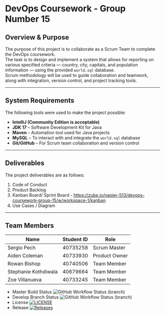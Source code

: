 # DevOps Coursework - Group Number 15

## Overview & Purpose
The purpose of this project is to collaborate as a Scrum Team to complete the DevOps coursework.  
The task is to design and implement a system that allows for reporting on various specified criteria — country, city, capitals, and population information — using the provided `world.sql` database.  
Scrum methodology will be used to guide collaboration and teamwork, along with integration, version control, and project tracking tools.

---

## System Requirements
The following tools were used to make the project possible:

- **IntelliJ (Community Edition is acceptable)**  
- **JDK 17** – Software Development Kit for Java  
- **Maven** – Automation tool used for Java projects  
- **MySQL** – To interact with and integrate the `world.sql` database  
- **Git/GitHub** – For Scrum team collaboration and version control  

---

## Deliverables
The project deliverables are as follows:

1. Code of Conduct  
2. Product Backlog  
3. Kanban Board/ Sprint Board  - https://zube.io/napier-513/devops-coursework-group-15/w/workspace-1/kanban
4. Use Cases / Diagram  
---

## Team Members
| Name | Student ID | Role |
|------|-------------|------|
| Sergio Pech | 40735258 | Scrum Master |
| Aiden Coleman | 40733930 | Product Owner |
| Rowan Bishop | 40740506 | Team Member |
| Stephanie Kothdiwala | 40679664 | Team Member |
| Zoe Villanueva | 40733245 | Team Member |

* Master Build Status ![GitHub Workflow Status (branch)](https://img.shields.io/github/actions/workflow/status/acole-407930/SET08803-Coursework-Group-15/main.yml?branch=master)
* Develop Branch Status ![GitHub Workflow Status (branch)](https://img.shields.io/github/actions/workflow/status/acole-407930/SET08803-Coursework-Group-15/main.yml?branch=develop)
* License [![LICENSE](https://img.shields.io/github/license/acole-407930/SET08803-Coursework-Group-15.svg?style=flat-square)](https://github.com/acole-407930/SET08803-Coursework-Group-15/blob/master/LICENSE)
* Release [![Releases](https://img.shields.io/github/release/acole-407930/SET08803-Coursework-Group-15/all.svg?style=flat-square)](https://github.com/acole-407930/SET08803-Coursework-Group-15/releases)
